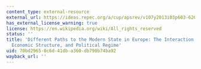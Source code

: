```yaml
---
content_type: external-resource
external_url: https://ideas.repec.org/a/cup/apsrev/v107y2013i03p603-626_00.html
has_external_license_warning: true
license: https://en.wikipedia.org/wiki/All_rights_reserved
status: ''
title: 'Different Paths to the Modern State in Europe: The Interaction between Warfare,
  Economic Structure, and Political Regime'
uid: 70bd2965-0c6d-41db-a360-db790b74ba92
wayback_url: ''
---
```


